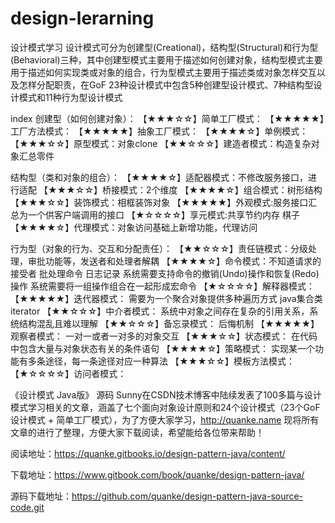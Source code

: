 # design-lerarning
设计模式学习
设计模式可分为创建型(Creational)，结构型(Structural)和行为型(Behavioral)三种，其中创建型模式主要用于描述如何创建对象，结构型模式主要用于描述如何实现类或对象的组合，行为型模式主要用于描述类或对象怎样交互以及怎样分配职责，在GoF 23种设计模式中包含5种创建型设计模式、7种结构型设计模式和11种行为型设计模式


index
创建型（如何创建对象）：
【★★★☆☆】简单工厂模式：
【★★★★★】工厂方法模式：
【★★★★★】抽象工厂模式：
【★★★★☆】单例模式：
【★★★☆☆】原型模式：对象clone
【★★☆☆☆】建造者模式：构造复杂对象汇总零件

结构型（类和对象的组合）：
【★★★★☆】适配器模式：不修改服务接口，进行适配
【★★★☆☆】桥接模式：2个维度
【★★★★☆】组合模式：树形结构
【★★★☆☆】装饰模式：相框装饰对象
【★★★★★】外观模式:服务接口汇总为一个供客户端调用的接口
【★☆☆☆☆】享元模式:共享节约内存 棋子
【★★★★☆】代理模式：对象访问基础上新增功能，代理访问

行为型（对象的行为、交互和分配责任）：
【★★☆☆☆】责任链模式：分级处理，审批功能等，发送者和处理者解耦
【★★★★☆】命令模式：不知道请求的接受者  批处理命令 日志记录 系统需要支持命令的撤销(Undo)操作和恢复(Redo)操作 系统需要将一组操作组合在一起形成宏命令
【★☆☆☆☆】解释器模式：
【★★★★★】迭代器模式： 需要为一个聚合对象提供多种遍历方式 java集合类 iterator
【★★☆☆☆】中介者模式：  系统中对象之间存在复杂的引用关系，系统结构混乱且难以理解
【★★☆☆☆】备忘录模式：  后悔机制
【★★★★★】观察者模式：  一对一或者一对多的对象交互
【★★★☆☆】状态模式：  在代码中包含大量与对象状态有关的条件语句
【★★★★☆】策略模式： 实现某一个功能有多条途径，每一条途径对应一种算法
【★★★☆☆】模板方法模式： 
【★☆☆☆☆】访问者模式： 





《设计模式 Java版》 源码
Sunny在CSDN技术博客中陆续发表了100多篇与设计模式学习相关的文章，涵盖了七个面向对象设计原则和24个设计模式（23个GoF设计模式 + 简单工厂模式），为了方便大家学习，http://quanke.name 现将所有文章的进行了整理，方便大家下载阅读，希望能给各位带来帮助！

阅读地址：https://quanke.gitbooks.io/design-pattern-java/content/

下载地址：https://www.gitbook.com/book/quanke/design-pattern-java/

源码下载地址：https://github.com/quanke/design-pattern-java-source-code.git

